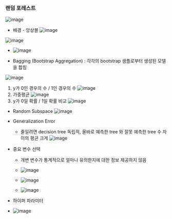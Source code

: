 ### 랜덤 포레스트 

  ![image](https://user-images.githubusercontent.com/79842387/112488169-a8ca4e80-8dc0-11eb-88c3-9d642022ee8f.png) 

  - 배경 - 앙상블
  ![image](https://user-images.githubusercontent.com/79842387/112488271-baabf180-8dc0-11eb-89de-79bfa473db33.png)
  
  ![image](https://user-images.githubusercontent.com/79842387/112489240-9d2b5780-8dc1-11eb-9518-3fbf2449b5f5.png)

  - ![image](https://user-images.githubusercontent.com/79842387/112489356-b6cc9f00-8dc1-11eb-84bc-eb8cd096bf76.png)

  - Bagging (Bootstrap Aggregation) : 각각의 bootstrap 샘플로부터 생성된 모델을 합침

  ![image](https://user-images.githubusercontent.com/79842387/112489698-09a65680-8dc2-11eb-991e-fdd823a97bab.png)
  1) y가 0인 경우의 수 / 1인 경우의 수
  ![image](https://user-images.githubusercontent.com/79842387/112489981-512ce280-8dc2-11eb-9ff7-b572f98d7652.png) 
  2) 가중평균
  ![image](https://user-images.githubusercontent.com/79842387/112490272-93562400-8dc2-11eb-8fea-b40a818f250f.png)
  3) y가 0일 확률 / 1일 확률 비교
  ![image](https://user-images.githubusercontent.com/79842387/112490600-db754680-8dc2-11eb-9c7c-a4032a5bf3b5.png)

  - Random Subspace
  ![image](https://user-images.githubusercontent.com/79842387/112490958-3018c180-8dc3-11eb-95bd-698706395857.png)


  - Generalization Error
    - 줄일려면 decision tree 독립적, 올바로 예측한 tree 와 잘못 예측한 tree 수 차이의 평균 크게
  ![image](https://user-images.githubusercontent.com/79842387/112491346-90a7fe80-8dc3-11eb-976e-c35085540f0a.png)

  - 중요 변수 선택
    - 개변 변수가 통계적으로 얼마나 유의한지에 대한 정보 제공하지 않음
    - ![image](https://user-images.githubusercontent.com/79842387/112491635-d795f400-8dc3-11eb-9a23-95e3cacf7490.png)

    - ![image](https://user-images.githubusercontent.com/79842387/112491755-f5635900-8dc3-11eb-964d-67c375a061b6.png)

    - ![image](https://user-images.githubusercontent.com/79842387/112492654-ca2d3980-8dc4-11eb-8563-644ed64f2043.png)

  - 하이퍼 파라미터
  - ![image](https://user-images.githubusercontent.com/79842387/112493009-1e381e00-8dc5-11eb-8bd8-688db91a29a7.png)

